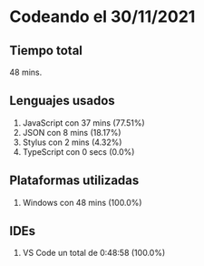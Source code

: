 # Codeando el 30/11/2021

## Tiempo total
48 mins.

## Lenguajes usados
1. JavaScript con 37 mins (77.51%)
1. JSON con 8 mins (18.17%)
1. Stylus con 2 mins (4.32%)
1. TypeScript con 0 secs (0.0%)

## Plataformas utilizadas
1. Windows con 48 mins (100.0%)

## IDEs
1. VS Code un total de 0:48:58 (100.0%)
